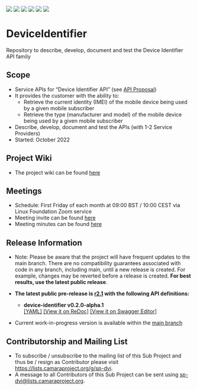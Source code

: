 <a href="https://github.com/camaraproject/DeviceIdentifier/commits/" title="Last Commit"><img src="https://img.shields.io/github/last-commit/camaraproject/DeviceIdentifier?style=plastic"></a>
<a href="https://github.com/camaraproject/DeviceIdentifier/issues" title="Open Issues"><img src="https://img.shields.io/github/issues/camaraproject/DeviceIdentifier?style=plastic"></a>
<a href="https://github.com/camaraproject/DeviceIdentifier/pulls" title="Open Pull Requests"><img src="https://img.shields.io/github/issues-pr/camaraproject/DeviceIdentifier?style=plastic"></a>
<a href="https://github.com/camaraproject/DeviceIdentifier/graphs/contributors" title="Contributors"><img src="https://img.shields.io/github/contributors/camaraproject/DeviceIdentifier?style=plastic"></a>
<a href="https://github.com/camaraproject/DeviceIdentifier" title="Repo Size"><img src="https://img.shields.io/github/repo-size/camaraproject/DeviceIdentifier?style=plastic"></a>
<a href="https://github.com/camaraproject/DeviceIdentifier/blob/main/LICENSE" title="License"><img src="https://img.shields.io/badge/License-Apache%202.0-green.svg?style=plastic"></a>

# DeviceIdentifier
Repository to describe, develop, document and test the Device Identifier API family

## Scope
* Service APIs for “Device Identifier API” (see [API Proposal](https://github.com/camaraproject/APIBacklog/blob/main/documentation/API%20proposals/APIproposal_DeviceIdentifier_Vodafone.md))
* It provides the customer with the ability to:
  * Retrieve the current identity (IMEI) of the mobile device being used by a given mobile subscriber
  * Retrieve the type (manufacturer and model) of the mobile device being used by a given mobile subscriber
* Describe, develop, document and test the APIs (with 1-2 Service Providers)  
* Started: October 2022

## Project Wiki
* The project wiki can be found [here](https://lf-camaraproject.atlassian.net/wiki/spaces/CAM/pages/14561907/DeviceIdentifier)

## Meetings
* Schedule: First Friday of each month at 09:00 BST / 10:00 CEST via Linux Foundation Zoom service
 * Meeting invite can be found [here](https://github.com/camaraproject/DeviceIdentifier/blob/main/documentation/MeetingMinutes/CAMARA%20Device%20Identifier%20Monthly%20Meeting.ics)
 * Meeting minutes can be found [here](https://lf-camaraproject.atlassian.net/wiki/spaces/CAM/pages/14564298/DeviceIdentifier+Meeting+Minutes)

## Release Information

* Note: Please be aware that the project will have frequent updates to the main branch. There are no compatibility guarantees associated with code in any branch, including main, until a new release is created. For example, changes may be reverted before a release is created. **For best results, use the latest public release**.

* **The latest public pre-release is [r2.1](https://github.com/camaraproject/DeviceIdentifier/tree/r2.1) with the following API definitions:**

  * **device-identifier v0.2.0-alpha.1**  
  [[YAML]](https://github.com/camaraproject/DeviceIdentifier/blob/r2.1/code/API_definitions/device-identifier.yaml)
  [[View it on ReDoc]](https://redocly.github.io/redoc/?url=https://raw.githubusercontent.com/camaraproject/DeviceIdentifier/r2.1/code/API_definitions/device-identifier.yaml&nocors)
  [[View it on Swagger Editor]](https://editor.swagger.io/?url=https://raw.githubusercontent.com/camaraproject/DeviceIdentifier/r2.1/code/API_definitions/device-identifier.yaml)

- Current work-in-progress version is available within the [main branch](https://github.com/camaraproject/DeviceIdentifier)

## Contributorship and Mailing List
* To subscribe / unsubscribe to the mailing list of this Sub Project and thus be / resign as Contributor please visit <https://lists.camaraproject.org/g/sp-dvi>.
* A message to all Contributors of this Sub Project can be sent using <sp-dvi@lists.camaraproject.org>.

